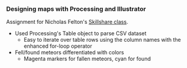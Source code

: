 ### Designing maps with Processing and Illustrator
Assignment for Nicholas Felton's [Skillshare class](http://skl.sh/1JM1q9q).

- Used Processing's Table object to parse CSV dataset
    - Easy to iterate over table rows using the column names with the enhanced for-loop operator
- Fell/found meteors differentiated with colors
    - Magenta markers for fallen meteors, cyan for found
